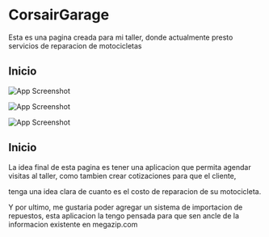 # CorsairGarage
Esta es una pagina creada para mi taller, donde actualmente presto servicios de reparacion de motocicletas

## Inicio

![App Screenshot](https://i.postimg.cc/kGHBcggD/imagen-2022-12-21-175952674.png)

![App Screenshot](https://i.postimg.cc/T2BbgtL0/imagen-2022-12-21-180057857.png)

![App Screenshot](https://i.postimg.cc/tJ6YBHZ5/imagen-2022-12-21-180201325.png)

## Inicio
<p> La idea final de esta pagina es tener una aplicacion que permita agendar visitas al taller, como tambien crear cotizaciones para que el cliente,  </p>
<p> tenga una idea clara de cuanto es el costo de reparacion de su motocicleta.  </p>

Y por ultimo, me gustaria poder agregar un sistema de importacion de repuestos, esta aplicacion la tengo pensada para que sen ancle de la informacion 
existente en megazip.com
